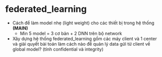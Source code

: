 # federated_learning 
- Cách để làm model nhẹ (light weight) cho các thiết bị trong hệ thống **(MAIN)**
    - Min 5 model = 3 cơ bản + 2 DNN trên bộ network
- Xây dựng hệ thống federated_learning gồm các máy client và 1 center và giải quyết bài toán làm cách nào để quản lý data gửi từ client về global model? (tính confidential và integrity)